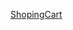 [ShopingCart](https://www.figma.com/design/mPvDLYgO2t06CWOAVSWxIC/ADD-Cart?node-id=0-1&t=ZRmAXYUG0eviBGfw-1)
